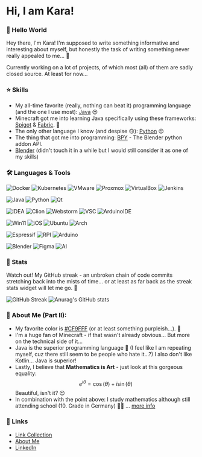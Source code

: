 # Hi, I am Kara!

### 👋 Hello World

Hey there, I'm Kara! I'm supposed to write something informative and interesting about myself, but honestly the task of writing something never really appealed to me... 🥴

Currently working on a lot of projects, of which most (all) of them are sadly closed source. At least for now...

### ⭐ Skills

* My all-time favorite (really, nothing can beat it) programming language (and the one I use most): [Java](https://en.wikipedia.org/wiki/Java_(programming_language)) 😍
* Minecraft got me into learning Java specifically using these frameworks: [Spigot](https://www.spigotmc.org) & [Fabric](https://www.fabricmc.net). 🤩
* The only other language I know (and despise 🙃): [Python](https://www.python.org) 😑
* The thing that got me into programming: [BPY](https://docs.blender.org/api/current/index.html) - The Blender python addon API.
* [Blender](https://en.wikipedia.org/wiki/Blender_(software)) (didn't touch it in a while but I would still consider it as one of my skills)

### 🛠️ Languages & Tools
![Docker](https://img.shields.io/badge/Docker-2CA5E0?style=for-the-badge&logo=docker&logoColor=white)
![Kubernetes](https://img.shields.io/badge/kubernetes-326ce5.svg?&style=for-the-badge&logo=kubernetes&logoColor=white)
![VMware](https://img.shields.io/badge/VMware-231f20?style=for-the-badge&logo=VMware&logoColor=white)
![Proxmox](https://img.shields.io/badge/Proxmox-E57000?style=for-the-badge&logo=proxmox&logoColor=white)
![VirtualBox](https://img.shields.io/badge/VirtualBox-21416b?style=for-the-badge&logo=VirtualBox&logoColor=white)
![Jenkins](https://img.shields.io/badge/Jenkins-D24939?style=for-the-badge&logo=Jenkins&logoColor=white)

![Java](https://img.shields.io/badge/Java-ED8B00?style=for-the-badge&logo=openjdk&logoColor=white)
![Python](https://img.shields.io/badge/Python-FFD43B?style=for-the-badge&logo=python&logoColor=blue)
![Qt](https://img.shields.io/badge/Qt-41CD52?style=for-the-badge&logo=qt&logoColor=white)

![IDEA](https://img.shields.io/badge/IntelliJ_IDEA-000000.svg?style=for-the-badge&logo=intellij-idea&logoColor=white)
![Clion](https://img.shields.io/badge/CLion-000000?style=for-the-badge&logo=clion&logoColor=white)
![Webstorm](https://img.shields.io/badge/WebStorm-000000?style=for-the-badge&logo=WebStorm&logoColor=white)
![VSC](https://img.shields.io/badge/Visual_Studio_Code-0078D4?style=for-the-badge&logo=visual%20studio%20code&logoColor=white)
![ArduinoIDE](https://img.shields.io/badge/Arduino_IDE-00979D?style=for-the-badge&logo=arduino&logoColor=white)

![Win11](https://img.shields.io/badge/Windows_11-0078d4?style=for-the-badge&logo=windows-11&logoColor=white)
![iOS](https://img.shields.io/badge/iOS-000000?style=for-the-badge&logo=ios&logoColor=white)
![Ubuntu](https://img.shields.io/badge/Ubuntu-E95420?style=for-the-badge&logo=ubuntu&logoColor=white)
![Arch](https://img.shields.io/badge/Arch_Linux-1793D1?style=for-the-badge&logo=arch-linux&logoColor=white)

![Espressif](https://img.shields.io/badge/espressif-E7352C?style=for-the-badge&logo=espressif&logoColor=white)
![RPI](https://img.shields.io/badge/Raspberry%20Pi-A22846?style=for-the-badge&logo=Raspberry%20Pi&logoColor=white)
![Arduino](https://img.shields.io/badge/Arduino-00979D?style=for-the-badge&logo=Arduino&logoColor=white)

![Blender](https://img.shields.io/badge/blender-%23F5792A.svg?style=for-the-badge&logo=blender&logoColor=white)
![Figma](https://img.shields.io/badge/Figma-F24E1E?style=for-the-badge&logo=figma&logoColor=white)
![AI](https://img.shields.io/badge/Adobe%20Illustrator-FF9A00?style=for-the-badge&logo=adobe%20illustrator&logoColor=white)
  
### 💎 Stats

Watch out! My GitHub streak - an unbroken chain of code commits stretching back into the mists of time... or at least as far back as the streak stats widget will let me go. 🤯

![GitHub Streak](https://streak-stats.demolab.com?user=Kara6432&date_format=j%20M%5B%20Y%5D) ![Anurag's GitHub stats](https://github-readme-stats-pi-orcin.vercel.app/api?username=kara6432&include_all_commits=true)

### 🤪 About Me (Part II):

* My favorite color is [#CF9FFF](https://github.com/Kara6432/Kara6432/blob/main/CF9FFF.png) (or at least something purpleish...). 🎨
* I'm a huge fan of Minecraft - if that wasn't already obvious... But more on the technical side of it...
* Java is the superior programming language 🤗 (I feel like I am repeating myself, cuz there still seem to be people who hate it...?) I also don't like Kotlin... Java is superior!
* Lastly, I believe that **Mathematics is Art** - just look at this gorgeous equality: $$e^{i\theta}=\cos\left(\theta\right)+i\sin\left(\theta\right)$$ Beautiful, isn't it? 😍
* In combination with the point above: I study mathematics although still attending school (10. Grade in Germany) 👩‍🎓 ... [more info](https://fruehstudium.fau.de)

### 🔗 Links

* [Link Collection](https://linktr.ee/karapowered)
* [About Me](https://karapowered.carrd.co)
* [LinkedIn](https://www.linkedin.com/in/karapowered/)
